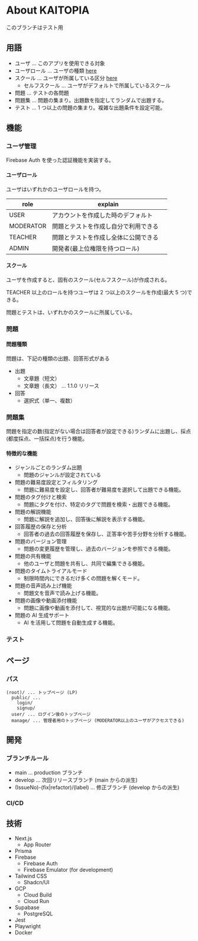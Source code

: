 # About KAITOPIA

このブランチはテスト用

## 用語

- ユーザ ... このアプリを使用できる対象
- ユーザロール ... ユーザの種類 [here](#ユーザロール)
- スクール ... ユーザが所属している区分 [here](#スクール)
  - セルフスクール ... ユーザがデフォルトで所属しているスクール
- 問題 ... テストの各問題
- 問題集 ... 問題の集まり。出題数を指定してランダムで出題する。
- テスト ... 1 つ以上の問題の集まり。複雑な出題条件を設定可能。

## 機能

### ユーザ管理

Firebase Auth を使った認証機能を実装する。

#### ユーザロール

ユーザはいずれかのユーザロールを持つ。

| role      | explain                                |
| --------- | -------------------------------------- |
| USER      | アカウントを作成した時のデフォルト     |
| MODERATOR | 問題とテストを作成し自分で利用できる   |
| TEACHER   | 問題とテストを作成し全体に公開できる　 |
| ADMIN     | 開発者(最上位権限を持つロール)         |

#### スクール

ユーザを作成すると、固有のスクール(セルフスクール)が作成される。

TEACHER 以上のロールを持つユーザは 2 つ以上のスクールを作成(最大 5 つ)できる。

問題とテストは、いずれかのスクールに所属している。

### 問題

#### 問題種類

問題は、下記の種類の出題、回答形式がある

- 出題
  - 文章題（短文）
  - 文章題（長文） ... 1.1.0 リリース
- 回答
  - 選択式（単一、複数）

### 問題集

問題を指定の数(指定がない場合は回答者が設定できる)ランダムに出題し、採点(都度採点、一括採点)を行う機能。

#### 特徴的な機能

- ジャンルごとのランダム出題
  - 問題のジャンルが設定されている
- 問題の難易度設定とフィルタリング
  - 問題に難易度を設定し、回答者が難易度を選択して出題できる機能。
- 問題のタグ付けと検索
  - 問題にタグを付け、特定のタグで問題を検索・出題できる機能。
- 問題の解説機能
  - 問題に解説を追加し、回答後に解説を表示する機能。
- 回答履歴の保存と分析
  - 回答者の過去の回答履歴を保存し、正答率や苦手分野を分析する機能。
- 問題のバージョン管理
  - 問題の変更履歴を管理し、過去のバージョンを参照できる機能。
- 問題の共有機能
  - 他のユーザと問題を共有し、共同で編集できる機能。
- 問題のタイムトライアルモード
  - 制限時間内にできるだけ多くの問題を解くモード。
- 問題の音声読み上げ機能
  - 問題文を音声で読み上げる機能。
- 問題の画像や動画添付機能
  - 問題に画像や動画を添付して、視覚的な出題が可能になる機能。
- 問題の AI 生成サポート
  - AI を活用して問題を自動生成する機能。

### テスト

## ページ

### パス

```plain
(root)/ ... トップページ (LP)
  public/ ...
    login/
    signup/
  user/ ... ログイン後のトップページ
  manage/ ... 管理者用のトップページ (MODERATOR以上のユーザがアクセスできる)
```

## 開発

### ブランチルール

- main ... production ブランチ
- develop ... 次回リリースブランチ (main からの派生)
- (IssueNo)-(fix|refactor)/(label) ... 修正ブランチ (develop からの派生)

### CI/CD

<!-- #### テスト実行

Github Actions にて、PR 単位で自動テストを実行する。
テストが全て成功しなければ、PR をマージできない。 -->
<!--
#### リリース

main へ `vX.X.X` 形式のタグがプッシュされたタイミングで、DB マイグレーションを行い、GCP へのリリースを行う。 -->

## 技術

- Next.js
  - App Router
- Prisma
- Firebase
  - Firebase Auth
  - Firebase Emulator (for development)
- Tailwind CSS
  - Shadcn/UI
- GCP
  - Cloud Build
  - Cloud Run
- Supabase
  - PostgreSQL
- Jest
- Playwright
- Docker
